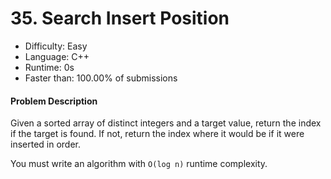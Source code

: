 # 35. Search Insert Position
- Difficulty: Easy
- Language: C++
- Runtime: 0s
- Faster than: 100.00% of submissions

#### Problem Description
Given a sorted array of distinct integers and a target value, return the index if the target is found. If not, return the index where it would be if it were inserted in order.

You must write an algorithm with `O(log n)` runtime complexity.
